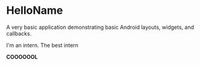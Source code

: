 # HelloName

A very basic application demonstrating basic Android layouts, widgets, and callbacks.

I'm an intern. The best intern

__COOOOOOL__


